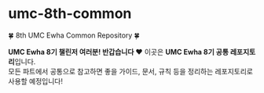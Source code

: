 # umc-8th-common
🍀 8th UMC Ewha Common Repository 🍀

**UMC Ewha 8기 챌린저 여러분! 반갑습니다 ❤️** 
이곳은 **UMC Ewha 8기 공통 레포지토리**입니다.  
모든 파트에서 공통으로 참고하면 좋을 가이드, 문서, 규칙 등을 정리하는 레포지토리로 사용할 예정입니다!
